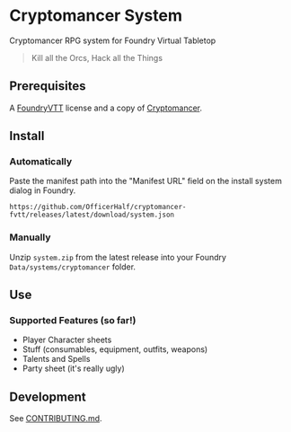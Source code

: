 # Cryptomancer System

Cryptomancer RPG system for Foundry Virtual Tabletop

> Kill all the Orcs, Hack all the Things

## Prerequisites

A [FoundryVTT](https://foundryvtt.com/) license and a copy of [Cryptomancer](http://cryptorpg.com/).

## Install

### Automatically

Paste the manifest path into the "Manifest URL" field on the install system dialog in Foundry.

`https://github.com/OfficerHalf/cryptomancer-fvtt/releases/latest/download/system.json`

### Manually

Unzip `system.zip` from the latest release into your Foundry `Data/systems/cryptomancer` folder.

## Use

### Supported Features (so far!)

- Player Character sheets
- Stuff (consumables, equipment, outfits, weapons)
- Talents and Spells
- Party sheet (it's really ugly)

## Development

See [CONTRIBUTING.md](CONTRIBUTING.md).
